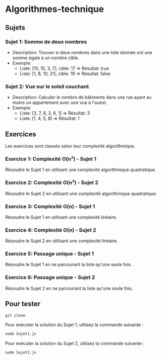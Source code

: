 # Algorithmes-technique

## Sujets

### Sujet 1: Somme de deux nombres

- Description: Trouver si deux nombres dans une liste donnée ont une somme égale à un nombre cible.
- Exemple:
  - Liste: [10, 15, 3, 7], cible: 17 => Résultat: true
  - Liste: [1, 8, 10, 21], cible: 19 => Résultat: false

### Sujet 2: Vue sur le soleil couchant

- Description: Calculer le nombre de bâtiments dans une rue ayant au moins un appartement avec une vue à l'ouest.
- Exemple:
  - Liste: [3, 7, 8, 3, 6, 1] => Résultat: 3
  - Liste: [1, 4, 5, 8] => Résultat: 1

## Exercices

Les exercices sont classés selon leur complexité algorithmique.

### Exercice 1: Complexité O(n²) - Sujet 1

Résoudre le Sujet 1 en utilisant une complexité algorithmique quadratique.

### Exercice 2: Complexité O(n²) - Sujet 2

Résoudre le Sujet 2 en utilisant une complexité algorithmique quadratique.

### Exercice 3: Complexité O(n) - Sujet 1

Résoudre le Sujet 1 en utilisant une complexité linéaire.

### Exercice 4: Complexité O(n) - Sujet 2

Résoudre le Sujet 2 en utilisant une complexité linéaire.

### Exercice 5: Passage unique - Sujet 1

Résoudre le Sujet 1 en ne parcourant la liste qu'une seule fois.

### Exercice 6: Passage unique - Sujet 2

Résoudre le Sujet 2 en ne parcourant la liste qu'une seule fois.

## Pour tester

```bash
git clone
```

Pour exécuter la solution du Sujet 1, utilisez la commande suivante :

```bash
node Sujet1.js
```

Pour exécuter la solution du Sujet 2, utilisez la commande suivante :

```bash
node Sujet2.js
```

